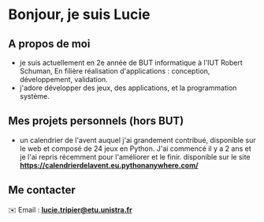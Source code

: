 # Bonjour, je suis Lucie

## A propos de moi
- je suis actuellement en 2e année de BUT informatique à l'IUT Robert Schuman, En filière réalisation d'applications : conception, développement, validation.
- j'adore développer des jeux, des applications, et la programmation système.

## Mes projets personnels (hors BUT)
- un calendrier de l'avent auquel j'ai grandement contribué, disponible sur le web et composé de 24 jeux en Python. J'ai commencé il y a 2 ans et je l'ai repris récemment pour l'améliorer et le finir. disponible sur le site **https://calendrierdelavent.eu.pythonanywhere.com/**

## Me contacter
✉️ Email : **lucie.tripier@etu.unistra.fr**
